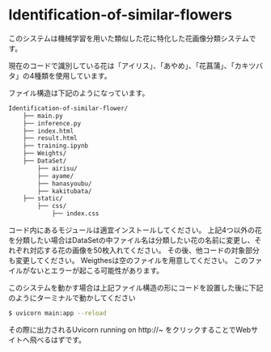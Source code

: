 # Identification-of-similar-flowers
このシステムは機械学習を用いた類似した花に特化した花画像分類システムです。


現在のコードで識別している花は「アイリス」、「あやめ」、「花菖蒲」、「カキツバタ」の4種類を使用しています。

ファイル構造は下記のようになっています。

```bash
Identification-of-similar-flower/
    ├── main.py
    ├── inference.py
    ├── index.html
    ├── result.html
    ├── training.ipynb
    ├── Weights/
    ├── DataSet/
        ├── airisu/
        ├── ayame/
        ├── hanasyoubu/
        ├── kakitubata/
    ├── static/
        ├── css/
            ├── index.css

```

コード内にあるモジュールは適宜インストールしてください。
上記4つ以外の花を分類したい場合はDataSetの中ファイル名は分類したい花の名前に変更し、それぞれ対応する花の画像を50枚入れてください。
その後、他コードの対象部分も変更してください。
Weigthesは空のファイルを用意してください。
このファイルがないとエラーが起こる可能性があります。

このシステムを動かす場合は上記ファイル構造の形にコードを設置した後に下記のようにターミナルで動かしてください

```bash
$ uvicorn main:app --reload
```

 その際に出力されるUvicorn running on http://~ をクリックすることでWebサイトへ飛べるはずです。
